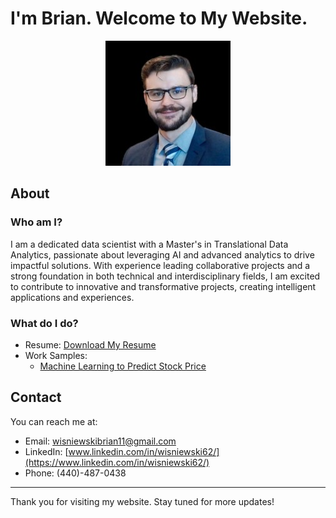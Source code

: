 <a id="welcome"></a>
# I'm Brian. Welcome to My Website.

<div style="text-align: center;">
  <img src="images/ImageOfMe.jpeg" alt="Image of Me" style="max-width: 70%; height: auto;">
</div>

<a id="about"></a>
## About

### Who am I?

I am a dedicated data scientist with a Master's in Translational Data Analytics, passionate about leveraging AI and advanced analytics to drive impactful solutions. With experience leading collaborative projects and a strong foundation in both technical and interdisciplinary fields, I am excited to contribute to innovative and transformative projects, creating intelligent applications and experiences.

### What do I do? 

- Resume: [Download My Resume](/WisniewskiBrian_Resume_05.17_2024.pdf)
- Work Samples:
  -  <a href="/Project_StockPrediction/Project_StockPrediction.html">Machine Learning to Predict Stock Price</a>

<a id="contact"></a>
## Contact

You can reach me at:

- Email: [wisniewskibrian11@gmail.com](mailto:wisniewskibrian11@gmail.com)
- LinkedIn: [www.linkedin.com/in/wisniewski62/](https://www.linkedin.com/in/wisniewski62/)
- Phone: (440)-487-0438

---

Thank you for visiting my website. Stay tuned for more updates!

